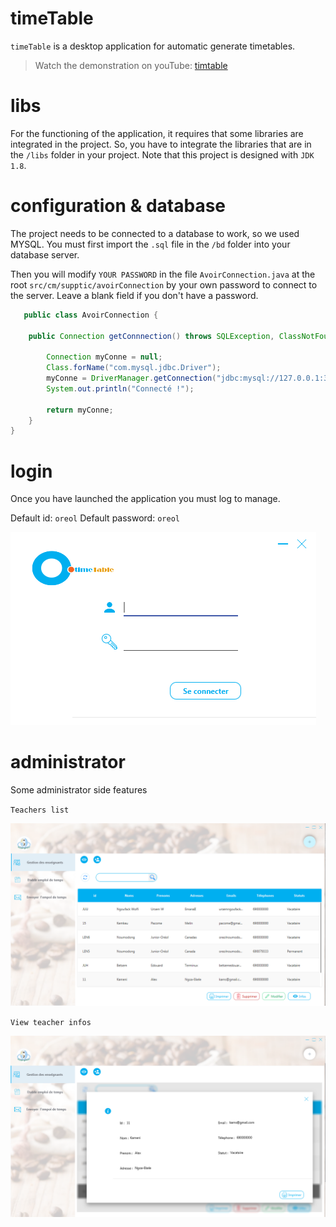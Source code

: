 # timeTable
`timeTable` is a desktop application for automatic generate timetables.

>Watch the demonstration on youTube: [timtable](https://youtu.be/HZGmThOR4FM)

# libs

For the functioning of the application, it requires that some libraries are integrated in the project. So, you have to integrate the libraries that are in the `/libs` folder in your project.
Note that this project is designed with `JDK 1.8`.

# configuration & database
The project needs to be connected to a database to work, so we used MYSQL.
You must first import the `.sql` file in the `/bd` folder into your database server.

Then you will modify `YOUR PASSWORD` in the file `AvoirConnection.java` at the root `src/cm/supptic/avoirConnection` by your own password to connect to the server. Leave a blank field if you don't have a password.

```java
   public class AvoirConnection {

    public Connection getConnnection() throws SQLException, ClassNotFoundException {

        Connection myConne = null;
        Class.forName("com.mysql.jdbc.Driver");
        myConne = DriverManager.getConnection("jdbc:mysql://127.0.0.1:3306/supptic", "root", "YOUR PASSWORD");
        System.out.println("Connecté !");

        return myConne;
    }
}
 ```

# login
Once you have launched the application you must log to manage.

Default id: `oreol`
Default password: `oreol`

![](/imgs/login.png)

# administrator

Some administrator side features

`Teachers list `

![](/imgs/teacherslist.png)

`View teacher infos`

![](/imgs/consultteacherinfos.png)



